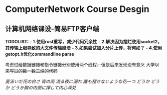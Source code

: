 
# ComputerNetwork Course Desgin
## 计算机网络课设-简易FTP客户端
**TODOLIST:**
**- 1.使用rust重写，减少代码冗余性**
**- 2.解决因为摆烂使用socket2，其传输上限导致的大文件传输崩溃**
**- 3.如果尝试加入分片上传，将何如？**
**- 4.使用getopt.h优化commandline parse**

~~考虑过给数据链接和指令链接分别使用两个线程，但是后来发现没有意义~~
~~大学以来写过的数一数二烂的代码~~

*夏泳いだ花の白さ 宵の雨*
*流る夜に溺れ*
*誰も褪せないような花一つ*
*どうか どうか*
*どうか胸の内側に揮して内心深处*